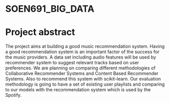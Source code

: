 # SOEN691_BIG_DATA

# Project abstract

The project aims at building a good music recommendation system. Having a good recommendation system is an important factor of the success for the music providers. A data set including audio features will be used by recommender system to suggest relevant tracks based on user preferences. We are planning on comparing different methodologies of Collaborative Recommender Systems and Content Based Recommender Systems. Also to recommend this system with scikit-learn. Our evaluation methodology is going to have a set of existing user playlists and comparing to our models with the recommendation system which is used by the Spotify.
